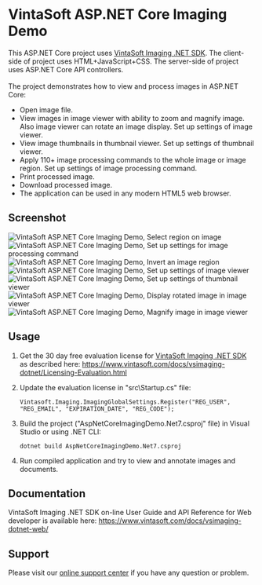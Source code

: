 # VintaSoft ASP.NET Core Imaging Demo

This ASP.NET Core project uses <a href="https://www.vintasoft.com/vsimaging-dotnet-index.html">VintaSoft Imaging .NET SDK</a>.
The client-side of project uses HTML+JavaScript+CSS. The server-side of project uses ASP.NET Core API controllers.<br />
<br />
The project demonstrates how to view and process images in ASP.NET Core:
* Open image file.
* View images in image viewer with ability to zoom and magnify image. Also image viewer can rotate an image display. Set up settings of image viewer.
* View image thumbnails in thumbnail viewer. Set up settings of thumbnail viewer.
* Apply 110+ image processing commands to the whole image or image region. Set up settings of image processing command.
* Print processed image.
* Download processed image.
* The application can be used in any modern HTML5 web browser.


## Screenshot
<img src="vintasoft_aspnet.core-imaging_demo-region_selection_on_image.png" title="VintaSoft ASP.NET Core Imaging Demo, Select region on image"><br />
<img src="vintasoft_aspnet.core-imaging_demo-image_processing_command_settings.png" title="VintaSoft ASP.NET Core Imaging Demo, Set up settings for image processing command"><br />
<img src="vintasoft_aspnet.core-imaging_demo-invert_command_applied_to_image_region.png" title="VintaSoft ASP.NET Core Imaging Demo, Invert an image region"><br />
<img src="vintasoft_aspnet.core-imaging_demo-image_viewer_settings.png" title="VintaSoft ASP.NET Core Imaging Demo, Set up settings of image viewer"><br />
<img src="vintasoft_aspnet.core-imaging_demo-thumbnail_viewer_settings.png" title="VintaSoft ASP.NET Core Imaging Demo, Set up settings of thumbnail viewer"><br />
<img src="vintasoft_aspnet.core-imaging_demo-rotated_viewer_display.png" title="VintaSoft ASP.NET Core Imaging Demo, Display rotated image in image viewer"><br />
<img src="vintasoft_aspnet.core-imaging_demo-magnify_image.png" title="VintaSoft ASP.NET Core Imaging Demo, Magnify image in image viewer"><br />


## Usage
1. Get the 30 day free evaluation license for <a href="https://www.vintasoft.com/vsimaging-dotnet-index.html" target="_blank">VintaSoft Imaging .NET SDK</a> as described here: <a href="https://www.vintasoft.com/docs/vsimaging-dotnet/Licensing-Evaluation.html" target="_blank">https://www.vintasoft.com/docs/vsimaging-dotnet/Licensing-Evaluation.html</a>

2. Update the evaluation license in "src\Startup.cs" file:
   ```
   Vintasoft.Imaging.ImagingGlobalSettings.Register("REG_USER", "REG_EMAIL", "EXPIRATION_DATE", "REG_CODE");
   ```

3. Build the project ("AspNetCoreImagingDemo.Net7.csproj" file) in Visual Studio or using .NET CLI:
   ```
   dotnet build AspNetCoreImagingDemo.Net7.csproj
   ```

4. Run compiled application and try to view and annotate images and documents.


## Documentation
VintaSoft Imaging .NET SDK on-line User Guide and API Reference for Web developer is available here: https://www.vintasoft.com/docs/vsimaging-dotnet-web/


## Support
Please visit our <a href="https://myaccount.vintasoft.com/">online support center</a> if you have any question or problem.
